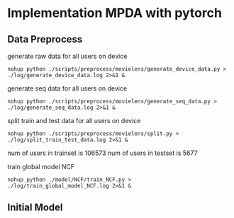# Implementation MPDA with pytorch

## Data Preprocess
generate raw data for all users on device
```shell
nohup python ./scripts/preprocess/movielens/generate_device_data.py > ./log/generate_device_data.log 2>&1 &
```

generate seq data for all users on device
```shell
nohup python ./scripts/preprocess/movielens/generate_seq_data.py > ./log/generate_seq_data.log 2>&1 &
```

split train and test data for all users on device
```shell
nohup python ./scripts/preprocess/movielens/split.py > ./log/split_train_test_data.log 2>&1 &
```
num of users in trainset is 106573
num of users in testset is 5677

train global model NCF
```shell
nohup python ./model/NCF/train_NCF.py > ./log/train_global_model_NCF.log 2>&1 &
```

## Initial Model
